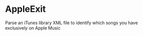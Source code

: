 # AppleExit
Parse an iTunes library XML file to identify which songs you have exclusively on Apple Music
